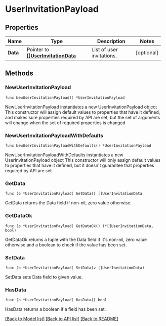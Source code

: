 # UserInvitationPayload

## Properties

Name | Type | Description | Notes
------------ | ------------- | ------------- | -------------
**Data** | Pointer to [**[]UserInvitationData**](UserInvitationData.md) | List of user invitations. | [optional] 

## Methods

### NewUserInvitationPayload

`func NewUserInvitationPayload() *UserInvitationPayload`

NewUserInvitationPayload instantiates a new UserInvitationPayload object
This constructor will assign default values to properties that have it defined,
and makes sure properties required by API are set, but the set of arguments
will change when the set of required properties is changed

### NewUserInvitationPayloadWithDefaults

`func NewUserInvitationPayloadWithDefaults() *UserInvitationPayload`

NewUserInvitationPayloadWithDefaults instantiates a new UserInvitationPayload object
This constructor will only assign default values to properties that have it defined,
but it doesn't guarantee that properties required by API are set

### GetData

`func (o *UserInvitationPayload) GetData() []UserInvitationData`

GetData returns the Data field if non-nil, zero value otherwise.

### GetDataOk

`func (o *UserInvitationPayload) GetDataOk() (*[]UserInvitationData, bool)`

GetDataOk returns a tuple with the Data field if it's non-nil, zero value otherwise
and a boolean to check if the value has been set.

### SetData

`func (o *UserInvitationPayload) SetData(v []UserInvitationData)`

SetData sets Data field to given value.

### HasData

`func (o *UserInvitationPayload) HasData() bool`

HasData returns a boolean if a field has been set.


[[Back to Model list]](../README.md#documentation-for-models) [[Back to API list]](../README.md#documentation-for-api-endpoints) [[Back to README]](../README.md)


